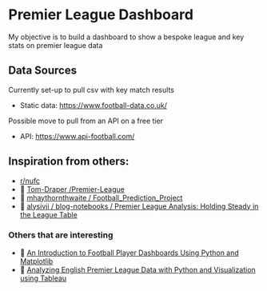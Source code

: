 # Premier League Dashboard

My objective is to build a dashboard to show a bespoke league and key stats on premier league data


## Data Sources
Currently set-up to pull csv with key match results 
- Static data: https://www.football-data.co.uk/

Possible move to pull from an API on a free tier
- API: https://www.api-football.com/

## Inspiration from others:
- [r/nufc](https://www.reddit.com/r/NUFC/)
- :robot: [Tom-Draper /Premier-League](https://github.com/Tom-Draper/Premier-League)
- :robot: [mhaythornthwaite / Football_Prediction_Project](https://github.com/mhaythornthwaite/Football_Prediction_Project)
- :robot: [alysivji / blog-notebooks / Premier League Analysis: Holding Steady in the League Table](https://github.com/alysivji/blog-notebooks/blob/master/premier-league-holding-steady-league-table/pl-analysis-holding-steady-in-the-league-table.ipynb)


### Others that are interesting

- :blue_book: [An Introduction to Football Player Dashboards Using Python and Matplotlib](https://medium.com/geekculture/an-introduction-to-football-player-dashboards-using-python-and-matplotlib-eb5328dfe85f)
- :blue_book: [Analyzing English Premier League Data with Python and Visualization using Tableau](https://towardsdatascience.com/analyzing-english-premier-league-data-with-python-and-visualization-using-tableau-21d343bc57dd)